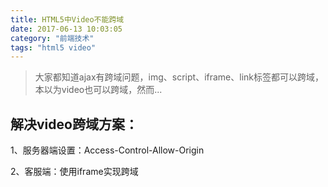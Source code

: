 ```yaml
---
title: HTML5中Video不能跨域
date: 2017-06-13 10:03:05
category: "前端技术"
tags: "html5 video"
---
```

> 大家都知道ajax有跨域问题，img、script、iframe、link标签都可以跨域，本以为video也可以跨域，然而...

## 解决video跨域方案：

1、服务器端设置：Access-Control-Allow-Origin

2、客服端：使用iframe实现跨域
